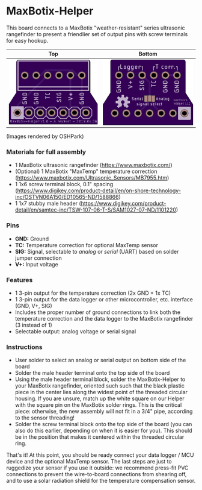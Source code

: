 # MaxBotix-Helper
This board connects to a MaxBotix "weather-resistant" series ultrasonic rangefinder to present a friendlier set of output pins with screw terminals for easy hookup.

| **Top** | **Bottom** |
| ------- | ---------- |
| <img src="https://github.com/NorthernWidget-Skunkworks/MaxBotix-Helper/blob/master/doc/OSHParkTop.png" width="280"> | <img src="https://github.com/NorthernWidget-Skunkworks/MaxBotix-Helper/blob/master/doc/OSHParkBottom.png" width="280"> |

(Images rendered by OSHPark)

### Materials for full assembly
* 1 MaxBotix ultrasonic rangefinder (https://www.maxbotix.com/)
* (Optional) 1 MaxBotix "MaxTemp" temperature correction (https://www.maxbotix.com/Ultrasonic_Sensors/MB7955.htm)
* 1 1x6 screw terminal block, 0.1" spacing (https://www.digikey.com/product-detail/en/on-shore-technology-inc/OSTVN06A150/ED10565-ND/1588866)
* 1 1x7 stubby male header (https://www.digikey.com/product-detail/en/samtec-inc/TSW-107-06-T-S/SAM1027-07-ND/1101220)

### Pins
* **GND:** Ground
* **TC:** Temperature correction for optional MaxTemp sensor
* **SIG:** Signal, selectable to *analog* or *serial* (UART) based on solder jumper connection
* **V+:** Input voltage

### Features
* 1 3-pin output for the temperature correction (2x GND + 1x TC)
* 1 3-pin output for the data logger or other microcontroller, etc. interface (GND, V+, SIG)
* Includes the proper number of ground connections to link both the temperature correction and the data logger to the MaxBotix rangefinder (3 instead of 1)
* Selectable output: analog voltage or serial signal

### Instructions
* User solder to select an analog or serial output on bottom side of the board
* Solder the male header terminal onto the top side of the board
* Using the male header terminal block, solder the MaxBotix-Helper to your MaxBotix rangefinder, oriented such such that the black plastic piece in the center lies along the widest point of the threaded circular housing. If you are unsure, match up the white square on our Helper with the square pin on the MaxBotix solder rings. This is the critical piece: otherwise, the new assembly will not fit in a 3/4" pipe, according to the sensor threading!
* Solder the screw terminal block onto the top side of the board (you can also do this earlier, depending on when it is easier for you). This should be in the position that makes it centered within the threaded circular ring.

That's it! At this point, you should be ready connect your data logger / MCU device and the optional MaxTemp sensor. The last steps are just to ruggedize your sensor if you use it outside: we recommend press-fit PVC connections to prevent the wire-to-board connections from shearing off, and to use a solar radiation shield for the temperature compensation sensor.
